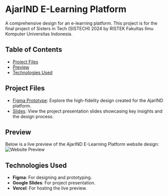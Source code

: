 # AjarIND E-Learning Platform

A comprehensive design for an e-learning platform. This project is for the final project of Sisters in Tech (SISTECH) 2024 by RISTEK Fakultas Ilmu Komputer Universitas Indonesia.

## Table of Contents
- [Project Files](#project-files)
- [Preview](#preview)
- [Technologies Used](#technologies-used)

## Project Files
- [Figma Prototype](https://www.figma.com/design/UOxwz8tVKaAk39K3GYYTuL/High-Fidelity-Design?node-id=0-1&t=O7DaeMk2vJfH6nXn-1): Explore the high-fidelity design created for the AjarIND platform.
- [Slides](https://docs.google.com/presentation/d/1eHcaDUOjTpUD54yOZLMInZ1arkYfZFpF/edit?usp=sharing&ouid=118346825807567798476&rtpof=true&sd=true): View the project presentation slides showcasing key insights and the design process.

## Preview
Below is a live preview of the AjarIND E-Learning Platform website design:
![Website Preview](https://ajarind.vercel.app/)

## Technologies Used
- **Figma**: For designing and prototyping.
- **Google Slides**: For project presentation.
- **Vercel**: For hosting the live preview.
